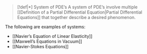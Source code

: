 
>[!def|*] System of PDE’s
>A system of PDE’s involve multiple [[Definition of a Partial Differential Equation|Partial Differential Equations]] that together describe a desired phenomenon. 
>

The following are examples of systems:
- [[Navier’s Equation of Linear Elasticity]]
- [[Maxwell’s Equations in Vacuum]]
- [[Navier-Stokes Equations]]